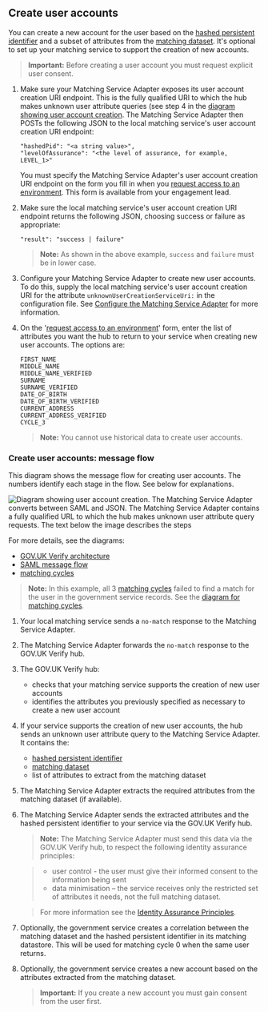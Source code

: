 ## Create user accounts

You can create a new account for the user based on the [hashed persistent identifier](#glossary-hashed-PID) and a subset of attributes from the [matching dataset](#glossary-matching-dataset). It's optional to set up your matching service to support the creation of new accounts.

> **Important:** Before creating a user account you must request explicit user consent.

1.  Make sure your Matching Service Adapter exposes its user account
    creation URI endpoint. This is the fully qualified URI to which the
    hub makes unknown user attribute queries (see step 4 in the
    [diagram showing user account creation](#create-user-accounts-diagram). The
    Matching Service Adapter then POSTs the following JSON to the local
    matching service's user account creation URI endpoint:
    
    ```
    "hashedPid": "<a string value>",
    "levelOfAssurance": "<the level of assurance, for example, LEVEL_1>"
    ``` 
    
    You must specify the Matching Service Adapter's user account creation
    URI endpoint on the form you fill in when you
    [request access to an environment](#request-access-to-environments). This form is
    available from your engagement lead.

1.  Make sure the local matching service's user account creation URI
    endpoint returns the following JSON, choosing success or failure as
    appropriate:

    ```
    "result": "success | failure"
    ```
 
    > **Note:** As shown in the above example, `success` and `failure` must be in
    > lower case.

1.  Configure your Matching Service Adapter to create new user accounts.
    To do this, supply the local matching service's user account
    creation URI for the attribute `unknownUserCreationServiceUri:` in
    the configuration file. See [Configure the Matching Service Adapter](#configure-the-matching-service-adapter) for more information.

    <a name="list-attributes"></a>

1.  On the '[request access to an environment](#request-access-to-environments)' form,
    enter the list of attributes you want the hub to return to your
    service when creating new user accounts. The options are:

    ```
    FIRST_NAME
    MIDDLE_NAME
    MIDDLE_NAME_VERIFIED
    SURNAME
    SURNAME_VERIFIED
    DATE_OF_BIRTH
    DATE_OF_BIRTH_VERIFIED
    CURRENT_ADDRESS
    CURRENT_ADDRESS_VERIFIED
    CYCLE_3
    ```

    > **Note:** You cannot use historical data to create user accounts.

### Create user accounts: message flow

<a name="create-user-accounts-diagram"></a>

This diagram shows the message flow for creating user accounts. The
numbers identify each stage in the flow. See below for explanations.

![Diagram showing user account creation. The Matching Service Adapter converts between SAML and JSON. The Matching Service Adapter contains a fully qualified URL to which the hub makes unknown user attribute query requests. The text below the image describes the steps](/documentation/ms/accountcreationGraphic.svg)

For more details, see the diagrams:

* [GOV.UK Verify architecture](#architecture-diagram)
* [SAML message flow](#saml-flow-diagram)
* [matching cycles](#matching-cycles-diagram)

> **Note:** In this example, all 3 [matching cycles](#matching-cycles) failed to
> find a match for the user in the government service records. See the
> [diagram for matching cycles](#matching-cycles-diagram).

1.  Your local matching service sends a `no-match` response to the
    Matching Service Adapter.
1.  The Matching Service Adapter forwards the `no-match` response to the
    GOV.UK Verify hub.
1.  The GOV.UK Verify hub:
      * checks that your matching service supports the creation of new user accounts
      * identifies the attributes you previously specified as necessary to create a new user account

1.  If your service supports the creation of new user accounts, the hub
    sends an unknown user attribute query to the Matching Service
    Adapter. It contains the:
     * [hashed persistent identifier](#glossary-hashed-PID)
     * [matching dataset](#glossary-matching-dataset) 
     * list of attributes to extract from the matching dataset

1.  The Matching Service Adapter extracts the required attributes from
    the matching dataset (if available).
1.  The Matching Service Adapter sends the extracted attributes and the
    hashed persistent identifier to your service via the GOV.UK Verify
    hub.

    > **Note:** The Matching Service Adapter must send this data via the GOV.UK
    > Verify hub, to respect the following identity assurance principles:
    
    >  * user control - the user must give their informed consent to the information being sent
    >  * data minimisation – the service receives only the restricted set of attributes it needs, not the full matching dataset.
    
    > For more information see the [Identity Assurance Principles](https://www.gov.uk/government/consultations/draft-identity-assurance-principles/privacy-and-consumer-advisory-group-draft-identity-assurance-principles#the-nine-identity-assurance-principles).

1.  Optionally, the government service creates a correlation between the
    matching dataset and the hashed persistent identifier in its matching
    datastore. This will be used for matching cycle 0 when the same user
    returns.
1.  Optionally, the government service creates a new account based on
    the attributes extracted from the matching dataset.

    > **Important:** If you create a new account you must gain consent from the user first.
